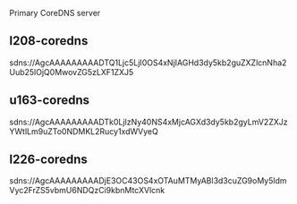 Primary CoreDNS server
## l208-coredns

sdns://AgcAAAAAAAAADTQ1Ljc5LjI0OS4xNjIAGHd3dy5kb2guZXZlcnNha2Uub25lOjQ0MwovZG5zLXF1ZXJ5

## u163-coredns

sdns://AgcAAAAAAAAADTk0LjIzNy40NS4xMjcAGXd3dy5kb2gyLmV2ZXJzYWtlLm9uZTo0NDMKL2Rucy1xdWVyeQ

## l226-coredns

sdns://AgcAAAAAAAAADjE3OC43OS4xOTAuMTMyABl3d3cuZG9oMy5ldmVyc2FrZS5vbmU6NDQzCi9kbnMtcXVlcnk
